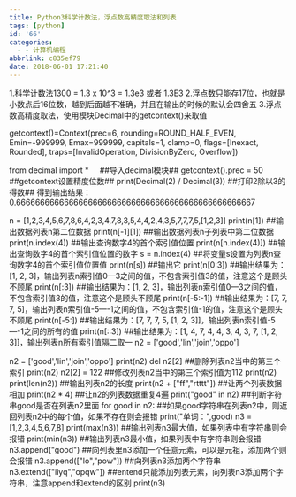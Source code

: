 ```yaml
---
title: Python3科学计数法，浮点数高精度取法和列表
tags: [python]
id: '66'
categories:
  - - 计算机编程
abbrlink: c835ef79
date: 2018-06-01 17:21:40
---
```


1.科学计数法1300 = 1.3 x 10^3 = 1.3e3 或者 1.3E3 2.浮点数只能存17位，也就是小数点后16位数，越到后面越不准确，并且在输出的时候的默认会四舍五 3.浮点数高精度取法，使用模块Decimal中的getcontext()来取值

getcontext()=Context(prec=6, rounding=ROUND\_HALF\_EVEN, Emin=-999999, Emax=999999, capitals=1, clamp=0, flags=\[Inexact, Rounded\], traps=\[InvalidOperation, DivisionByZero, Overflow\])

from decimal import \*     ##导入decimal模块## getcontext().prec = 50    ##getcontext设置精度位数## print(Decimal(2) / Decimal(3)) ##打印2除以3的得数## 得到输出结果：0.66666666666666666666666666666666666666666666666667

n = \[1,2,3,4,5,6,7,8,6,4,2,3,4,7,8,3,5,4,4,2,4,3,5,7,7,7,5,\[1,2,3\]\]
print(n\[1\]) ##输出数据列表n第二位数据
print(n\[-1\]\[1\]) ##输出数据列表n子列表中第二位数据
print(n.index(4)) ##输出查询数字4的首个索引值位置
print(n\[n.index(4)\]) ##输出查询数字4的首个索引值位置的数字
s = n.index(4) ##将变量s设置为列表n查询数字4的首个索引值位置值
print(n\[s\])  ##输出它
print(n\[0:3\])  ##输出结果为：\[1, 2, 3\]，输出列表n索引值0—3之间的值，不包含索引值3的值，注意这个是顾头不顾尾
print(n\[:3\])   ##输出结果为：\[1, 2, 3\]，输出列表n索引值0—3之间的值，不包含索引值3的值，注意这个是顾头不顾尾
print(n\[-5:-1\])   ##输出结果为：\[7, 7, 7, 5\]，输出列表n索引值-5—-1之间的值，不包含索引值-1的值，注意这个是顾头不顾尾
print(n\[-5:\])   ##输出结果为：\[7, 7, 7, 5, \[1, 2, 3\]\]，输出列表n索引值-5—-1之间的所有的值
print(n\[::3\])   ##输出结果为：\[1, 4, 7, 4, 4, 3, 4, 3, 7, \[1, 2, 3\]\]，输出列表n所有索引值隔二取一
n2 = \['good','lin','join','oppo'\] 

n2 = \['good','lin','join','oppo'\]
print(n2)
del n2\[2\] ##删除列表n2当中的第三个索引
print(n2)
n2\[2\] = 122  ##修改列表n2当中的第三个索引值为112
print(n2)
print(len(n2))  ##输出列表n2的长度
print(n2 + \["ff","rtttt"\])   ##让两个列表数据相加
print(n2 \* 4)  ##让n2的列表数据重复4遍
print("good" in n2)   ##判断字符串good是否在列表n2里面
for good in n2:       ##如果good字符串在列表n2中，则返回列表n2中的每个值，如果不存在则会报错
    print("单词：",good)
n3 = \[1,2,3,4,5,6,7,8\]
print(max(n3))    ##输出列表n3最大值，如果列表中有字符串则会报错
print(min(n3))    ##输出列表n3最小值，如果列表中有字符串则会报错
n3.append("good")   ##向列表里n3添加一个任意元素，可以是元祖，添加两个则会报错
n3.append(\["lo","pow"\])  ##向列表n3添加两个字符串
n3.extend(\["liyq","opqw"\])  ##entend只能添加列表元素，向列表n3添加两个字符串，注意append和extend的区别
print(n3)
